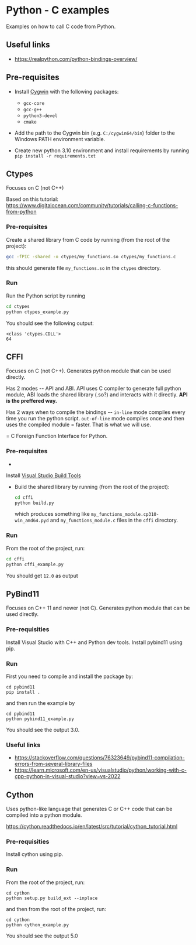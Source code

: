 # Python - C examples

Examples on how to call C code from Python.

## Useful links

- https://realpython.com/python-bindings-overview/

## Pre-requisites

- Install [Cygwin](https://www.cygwin.com/) with the following packages:
    - `gcc-core`
    - `gcc-g++`
    - `python3-devel`
    - `cmake`

- Add the path to the Cygwin bin (e.g. `C:/cygwin64/bin`) folder to the Windows PATH environment variable.
- Create new python 3.10 environment and install requirements by running `pip install -r requirements.txt`

## Ctypes

Focuses on C (not C++)

Based on this tutorial: https://www.digitalocean.com/community/tutorials/calling-c-functions-from-python

### Pre-requisites

Create a shared library from C code by running (from the root of the project):

```bash
gcc -fPIC -shared -o ctypes/my_functions.so ctypes/my_functions.c
```

this should generate file `my_functions.so` in the `ctypes` directory.

### Run

Run the Python script by running

```bash
cd ctypes
python ctypes_example.py
```

You should see the following output:

```
<class 'ctypes.CDLL'>
64
```

## CFFI

Focuses on C (not C++). Generates python module that can be used directly.

Has 2 modes -- API and ABI. API uses C compiler to generate full python module, ABI loads the shared library (.so?) and
interacts with it directly. **API is the preffered way.**

Has 2 ways when to compile the bindings -- `in-line` mode compiles every time you run the python script.
`out-of-line` mode compiles once and then uses the compiled module = faster. That is what we will use.

= C Foreign Function Interface for Python.

### Pre-requisites

-

Install [Visual Studio Build Tools](https://stackoverflow.com/questions/64261546/how-to-solve-error-microsoft-visual-c-14-0-or-greater-is-required-when-inst)

- Build the shared library by running (from the root of the project):

  ```bash
  cd cffi
  python build.py
  ``` 
  which produces something like `my_functions_module.cp310-win_amd64.pyd` and `my_functions_module.c` files in
  the `cffi` directory.

### Run

From the root of the project, run:

```bash
cd cffi
python cffi_example.py
```

You should get `12.0` as output

## PyBind11

Focuses on C++ 11 and newer (not C). Generates python module that can be used directly.

### Pre-requisities

Install Visual Studio with C++ and Python dev tools. Install pybind11 using pip.

### Run

First you need to compile and install the package by:

```
cd pybind11
pip install .
```

and then run the example by

```
cd pybind11
python pybind11_example.py
```

You should see the output 3.0.

### Useful links

- https://stackoverflow.com/questions/76323649/pybind11-compilation-errors-from-several-library-files
- https://learn.microsoft.com/en-us/visualstudio/python/working-with-c-cpp-python-in-visual-studio?view=vs-2022

## Cython

Uses python-like language that generates C or C++ code that can be compiled into a python module.

https://cython.readthedocs.io/en/latest/src/tutorial/cython_tutorial.html

### Pre-requisities

Install cython using pip.

### Run

From the root of the project, run:

```
cd cython
python setup.py build_ext --inplace
```

and then from the root of the project, run:

```
cd cython
python cython_example.py
```

You should see the output 5.0